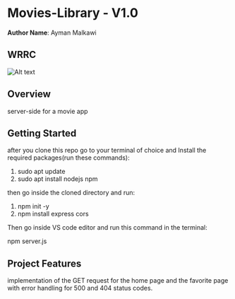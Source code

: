 # Movies-Library - V1.0

**Author Name**: Ayman Malkawi

## WRRC
![Alt text](https://davisgitonga.dev/_next/image?url=%2F_next%2Fstatic%2Fmedia%2Fbanner.aa762b2d.png&w=3840&q=75)

## Overview
server-side for a movie app
## Getting Started
after you clone this repo go to your terminal of choice and Install the required packages(run these commands):
1. sudo apt update
2. sudo apt install nodejs npm



then go inside the cloned directory and run:
1. npm init -y
2. npm install express cors


Then go inside VS code editor and run this command in the terminal:


npm server.js
## Project Features
implementation of the GET request for the home page and the favorite page with error handling for 500 and 404 status codes.